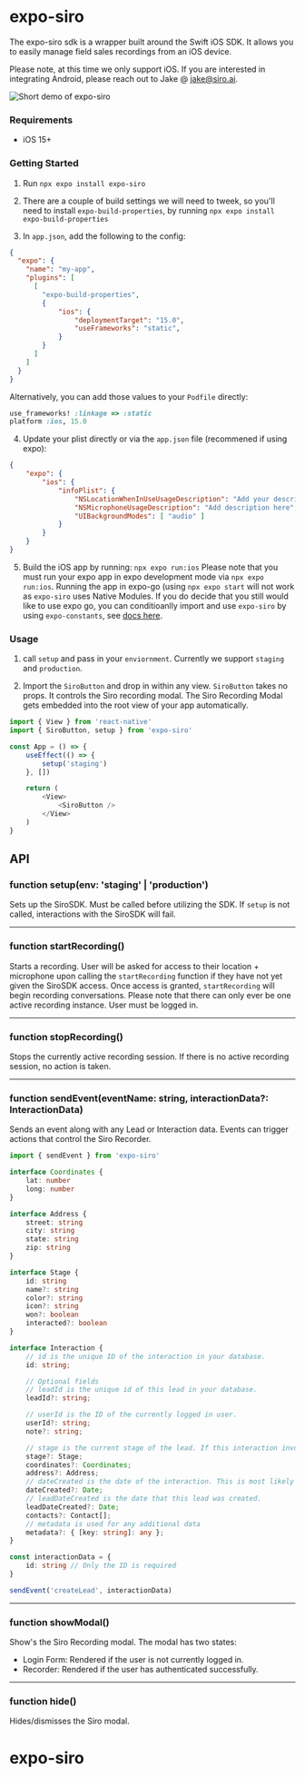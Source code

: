 # expo-siro

The expo-siro sdk is a wrapper built around the Swift iOS SDK. It allows you to easily manage field sales recordings from an iOS device.

Please note, at this time we only support iOS. If you are interested in integrating Android, please reach out to Jake @ jake@siro.ai.

![Short demo of expo-siro](demo.gif)

### Requirements
- iOS 15+

### Getting Started
1. Run `npx expo install expo-siro`


2. There are a couple of build settings we will need to tweek, so you'll need to install `expo-build-properties`, by running `npx expo install expo-build-properties`


3. In `app.json`, add the following to the config:
```json
{
  "expo": {
    "name": "my-app",
    "plugins": [
      [
		"expo-build-properties", 
		{
			"ios": {
				"deploymentTarget": "15.0",
				"useFrameworks": "static",
			}
		}
	  ]
    ]
  }
}
```
Alternatively, you can add those values to your `Podfile` directly:
```ruby
use_frameworks! :linkage => :static
platform :ios, 15.0
```


4. Update your plist directly or via the `app.json` file (recommened if using expo): 
```json
{
	"expo": {
		"ios": {
			"infoPlist": {
				"NSLocationWhenInUseUsageDescription": "Add your description here",
				"NSMicrophoneUsageDescription": "Add description here",
				"UIBackgroundModes": [ "audio" ]
			}
		}
	}
}
```


5. Build the iOS app by running: `npx expo run:ios`
Please note that you must run your expo app in expo development mode via `npx expo run:ios`. Running the app in expo-go (using `npx expo start` will not work as `expo-siro` uses Native Modules. If you do decide that you still would like to use expo go, you can conditioanlly import and use `expo-siro` by using `expo-constants`, see [docs here](https://docs.expo.dev/versions/latest/sdk/constants/#appownership). 

### Usage
1. call `setup` and pass in your `enviornment`. Currently we support `staging` and `production`.


2. Import the `SiroButton` and drop in within any view. `SiroButton` takes no props. It controls the Siro recording modal. The Siro Recording Modal gets embedded into the root view of your app automatically.

```typescript
import { View } from 'react-native'
import { SiroButton, setup } from 'expo-siro'

const App = () => {
	useEffect(() => {
		setup('staging')
	}, [])

	return (
		<View>
			<SiroButton />
		</View>
	)
}
```


## API

### function setup(env: 'staging' | 'production')
Sets up the SiroSDK. Must be called before utilizing the SDK. If `setup` is not called, interactions with the SiroSDK will fail.
___


### function startRecording()
Starts a recording. User will be asked for access to their location + microphone upon calling the `startRecording` function if they have not yet given the SiroSDK access. Once access is granted, `startRecording` will begin recording conversations.
Please note that there can only ever be one active recording instance. User must be logged in.
___


### function stopRecording()
Stops the currently active recording session. If there is no active recording session, no action is taken.
___


### function sendEvent(eventName: string, interactionData?: InteractionData)
Sends an event along with any Lead or Interaction data. Events can trigger actions that control the Siro Recorder. 

```typescript
import { sendEvent } from 'expo-siro'

interface Coordinates {
	lat: number
    long: number
}

interface Address {
	street: string
    city: string
    state: string
    zip: string
}

interface Stage {
	id: string
    name?: string
    color?: string
    icon?: string
    won?: boolean
    interacted?: boolean
}

interface Interaction {
	// id is the unique ID of the interaction in your database.
	id: string; 

	// Optional fields	
	// leadId is the unique id of this lead in your database.
	leadId?: string;

	// userId is the ID of the currently logged in user.
	userId?: string; 
	note?: string;

	// stage is the current stage of the lead. If this interaction involved a stage change, use the stage that the lead was changed to.
	stage?: Stage; 
	coordinates?: Coordinates;
	address?: Address;
	// dateCreated is the date of the interaction. This is most likely the current date.
	dateCreated?: Date; 
	// leadDateCreated is the date that this lead was created.
	leadDateCreated?: Date; 
	contacts?: Contact[];
	// metadata is used for any additional data
	metadata?: { [key: string]: any }; 
}

const interactionData = {
	id: string // Only the ID is required
}

sendEvent('createLead', interactionData)
```
___


### function showModal() 
Show's the Siro Recording modal. The modal has two states:
- Login Form: Rendered if the user is not currently logged in.
- Recorder: Rendered if the user has authenticated successfully.
___


### function hide()
Hides/dismisses the Siro modal.
# expo-siro
